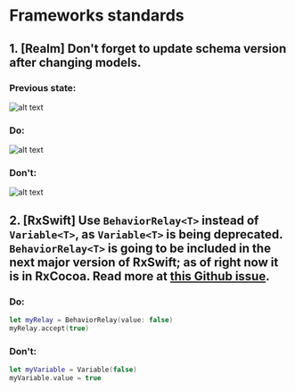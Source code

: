 # Frameworks standards

## 1. [Realm] Don't forget to update schema version after changing models.

### Previous state:
![alt text](https://github.com/degordian/ios-coding-standards/blob/assets/docs/Frameworks/assets/SchemaVersionDont.png?raw=true)

### Do:
![alt text](https://github.com/degordian/ios-coding-standards/blob/assets/docs/Frameworks/assets/SchemaVersionDo.png?raw=true)

### Don't:
![alt text](https://github.com/degordian/ios-coding-standards/blob/assets/docs/Frameworks/assets/SchemaVersionDont.png?raw=true)


## 2. [RxSwift] Use `BehaviorRelay<T>` instead of `Variable<T>`, as `Variable<T>` is being deprecated. `BehaviorRelay<T>` is going to be included in the next major version of RxSwift; as of right now it is in RxCocoa. Read more at [this Github issue](https://github.com/ReactiveX/RxSwift/issues/1501#issuecomment-347021795).


### Do:
```swift
let myRelay = BehaviorRelay(value: false)
myRelay.accept(true)
```

### Don't:
```swift
let myVariable = Variable(false)
myVariable.value = true
```
